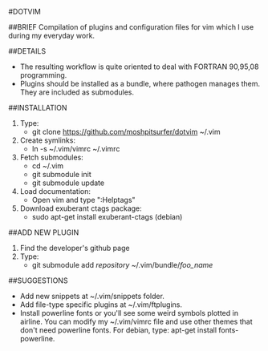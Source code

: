 #DOTVIM

##BRIEF
Compilation of plugins and configuration files for vim which I use
during my everyday work.

##DETAILS
* The resulting workflow is quite oriented to deal with FORTRAN 90,95,08 programming.
* Plugins should be installed as a bundle, where pathogen manages them. They are
  included as submodules.

##INSTALLATION
1. Type:
	* git clone https://github.com/moshpitsurfer/dotvim ~/.vim
2. Create symlinks:
	* ln -s ~/.vim/vimrc ~/.vimrc
3. Fetch submodules:
	* cd ~/.vim
	* git submodule init
	* git submodule update
4. Load documentation:
	* Open vim and type ":Helptags"
5. Download exuberant ctags package:
	* sudo apt-get install exuberant-ctags (debian)

##ADD NEW PLUGIN
1. Find the developer's github page
2. Type:
	* git submodule add *repository* ~/.vim/bundle/*foo_name*

##SUGGESTIONS
* Add new snippets at ~/.vim/snippets folder.
* Add file-type specific plugins at ~/.vim/ftplugins.
* Install powerline fonts or you'll see some weird symbols plotted in airline. You can
  modify my ~/.vim/vimrc file and use other themes that don't need powerline fonts.
  For debian, type: apt-get install fonts-powerline.
